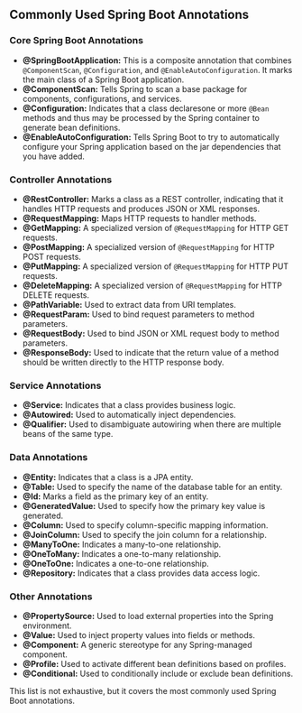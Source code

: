 ## Commonly Used Spring Boot Annotations

### Core Spring Boot Annotations

* **@SpringBootApplication:** This is a composite annotation that combines `@ComponentScan`, `@Configuration`, and `@EnableAutoConfiguration`. It marks the main class of a Spring Boot application.
* **@ComponentScan:** Tells Spring to scan a base package for components, configurations, and services.
* **@Configuration:** Indicates that a class declaresone or more `@Bean` methods and thus may be processed by the Spring container to generate bean definitions.
* **@EnableAutoConfiguration:** Tells Spring Boot to try to automatically configure your Spring application based on the jar dependencies that you have added.

### Controller Annotations

* **@RestController:** Marks a class as a REST controller, indicating that it handles HTTP requests and produces JSON or XML responses.
* **@RequestMapping:** Maps HTTP requests to handler methods.
* **@GetMapping:** A specialized version of `@RequestMapping` for HTTP GET requests.
* **@PostMapping:** A specialized version of `@RequestMapping` for HTTP POST requests.
* **@PutMapping:** A specialized version of `@RequestMapping` for HTTP PUT requests.
* **@DeleteMapping:** A specialized version of `@RequestMapping` for HTTP DELETE requests.
* **@PathVariable:** Used to extract data from URI templates.
* **@RequestParam:** Used to bind request parameters to method parameters.
* **@RequestBody:** Used to bind JSON or XML request body to method parameters.
* **@ResponseBody:** Used to indicate that the return value of a method should be written directly to the HTTP response body.

### Service Annotations

* **@Service:** Indicates that a class provides business logic.
* **@Autowired:** Used to automatically inject dependencies.
* **@Qualifier:** Used to disambiguate autowiring when there are multiple beans of the same type.

### Data Annotations

* **@Entity:** Indicates that a class is a JPA entity.
* **@Table:** Used to specify the name of the database table for an entity.
* **@Id:** Marks a field as the primary key of an entity.
* **@GeneratedValue:** Used to specify how the primary key value is generated.
* **@Column:** Used to specify column-specific mapping information.
* **@JoinColumn:** Used to specify the join column for a relationship.
* **@ManyToOne:** Indicates a many-to-one relationship.
* **@OneToMany:** Indicates a one-to-many relationship.
* **@OneToOne:** Indicates a one-to-one relationship.
* **@Repository:** Indicates that a class provides data access logic.

### Other Annotations

* **@PropertySource:** Used to load external properties into the Spring environment.
* **@Value:** Used to inject property values into fields or methods.
* **@Component:** A generic stereotype for any Spring-managed component.
* **@Profile:** Used to activate different bean definitions based on profiles.
* **@Conditional:** Used to conditionally include or exclude bean definitions.

This list is not exhaustive, but it covers the most commonly used Spring Boot annotations.
